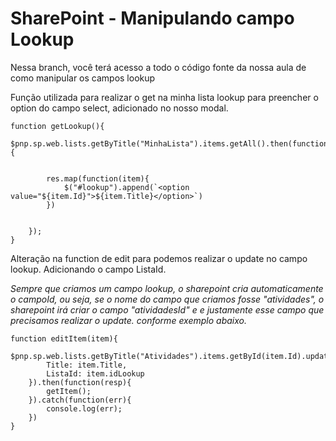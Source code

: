 # SharePoint - Manipulando campo Lookup
Nessa branch, você terá acesso a todo o código fonte da nossa aula de como manipular os campos lookup



Função utilizada para realizar o get na minha lista lookup para preencher o option do campo select, adicionado no nosso modal.
```
function getLookup(){
    $pnp.sp.web.lists.getByTitle("MinhaLista").items.getAll().then(function(res){


        res.map(function(item){
            $("#lookup").append(`<option value="${item.Id}">${item.Title}</option>`)
        })


    });
}
```


Alteração na function de edit para podemos realizar o update no campo lookup.
Adicionando o campo ListaId.

<i>Sempre que criamos um campo lookup, o sharepoint cria automaticamente o campoId, ou seja, se o nome do campo que criamos fosse "atividades", o sharepoint irá criar
o campo "atividadesId" e e justamente esse campo que precisamos realizar o update. conforme exemplo abaixo.</i>

```
function editItem(item){
    $pnp.sp.web.lists.getByTitle("Atividades").items.getById(item.Id).update({
        Title: item.Title,
        ListaId: item.idLookup
    }).then(function(resp){
        getItem();
    }).catch(function(err){
        console.log(err);
    })
}
```
